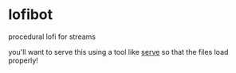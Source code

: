 # lofibot
procedural lofi for streams

you'll want to serve this using a tool like [serve](https://www.npmjs.com/package/serve) so that the files load properly!
